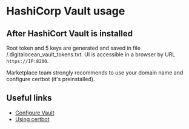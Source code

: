# HashiCorp Vault usage

## After HashiCort Vault is installed

Root token and 5 keys are generated and saved in file /.digitalocean_vault_tokens.txt. UI is accessible in a browser by URL `https://IP:8200`. 

Marketplace team strongly recommends to use your domain name and configure certbot (it's preinstalled).

## Useful links

* [Configure Vault](https://www.digitalocean.com/community/tutorials/how-to-securely-manage-secrets-with-hashicorp-vault-on-ubuntu-20-04)
* [Using certbot](https://www.digitalocean.com/community/tutorials/how-to-use-certbot-standalone-mode-to-retrieve-let-s-encrypt-ssl-certificates-on-ubuntu-20-04)
